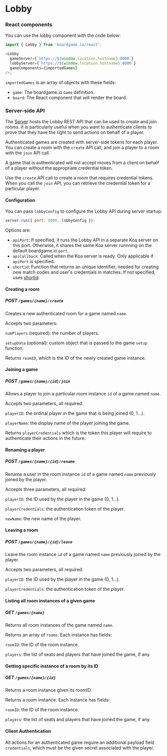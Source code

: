 # Lobby

### React components

You can use the lobby component with the code below:

```js
import { Lobby } from 'boardgame.io/react';

<Lobby
  gameServer={`https://${window.location.hostname}:8000`}
  lobbyServer={`https://${window.location.hostname}:8000`}
  gameComponents={importedGames}
/>;
```

`importedGames` is an array of objects with these fields:

- `game`: The boardgame.io `Game` definition.
- `board`: The React component that will render the board.

### Server-side API

The [Server](/api/Server) hosts the Lobby REST API that can be used to create and join rooms. It is particularly useful when you want to
authenticate clients to prove that they have the right to send
actions on behalf of a player.

Authenticated games are created with server-side tokens for each player. You can create a room with the `create` API call, and join a player to a room with the `join` API call.

A game that is authenticated will not accept moves from a client on behalf of a player without the appropriate credential token.

Use the `create` API call to create a room that requires credential tokens. When you call the `join` API, you can retrieve the credential token for a particular player.

#### Configuration

You can pass `lobbyConfig` to configure the Lobby API
during server startup:

```js
server.run({ port: 8000, lobbyConfig });
```

Options are:

- `apiPort`: If specified, it runs the Lobby API in a separate Koa server on this port. Otherwise, it shares the same Koa server runnning on the default boardgame.io `port`.
- `apiCallback`: Called when the Koa server is ready. Only applicable if `apiPort` is specified.
- `shortid`: Function that returns an unique identifier, needed for creating new match codes and user's credentials in matches. If not specified, uses [shortid](https://www.npmjs.com/package/shortid).

#### Creating a room

##### POST `/games/{name}/create`

Creates a new authenticated room for a game named `name`.

Accepts two parameters:

`numPlayers` (required): the number of players.

`setupData` (optional): custom object that is passed to the game `setup` function.

Returns `roomID`, which is the ID of the newly created game instance.

#### Joining a game

##### POST `/games/{name}/{id}/join`

Allows a player to join a particular room instance `id` of a game named `name`.

Accepts two parameters, all required:

`playerID`: the ordinal player in the game that is being joined (0, 1...).

`playerName`: the display name of the player joining the game.

Returns `playerCredentials` which is the token this player will require to authenticate their actions in the future.

#### Renaming a player

##### POST `/games/{name}/{id}/rename`

Rename a user in the room instance `id` of a game named `name` previously joined by the player.

Accepts three parameters, all required:

`playerID`: the ID used by the player in the game (0, 1...).

`playerCredentials`: the authentication token of the player.

`newName`: the new name of the player.

#### Leaving a room

##### POST `/games/{name}/{id}/leave`

Leave the room instance `id` of a game named `name` previously joined by the player.

Accepts two parameters, all required:

`playerID`: the ID used by the player in the game (0, 1...).

`playerCredentials`: the authentication token of the player.

#### Listing all room instances of a given game

##### GET `/games/{name}`

Returns all room instances of the game named `name`.

Returns an array of `rooms`. Each instance has fields:

`roomID`: the ID of the room instance.

`players`: the list of seats and players that have joined the game, if any.

#### Getting specific instance of a room by its ID

##### GET `/games/{name}/{id}`

Returns a room instance given its roomID.

Returns a room instance. Each instance has fields:

`roomID`: the ID of the room instance.

`players`: the list of seats and players that have joined the game, if any.

#### Client Authentication

All actions for an authenticated game require an additional payload field `credentials`, which must be the given secret associated with the player.

